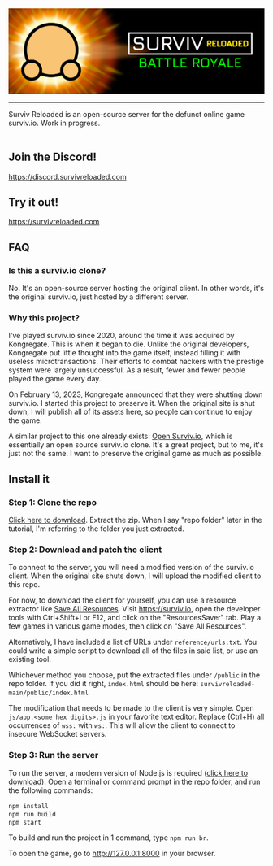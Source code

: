 <img src="logo/banner.png" alt="Surviv Reloaded">
<hr>
Surviv Reloaded is an open-source server for the defunct online game surviv.io. Work in progress.<br><br>

## Join the Discord!

https://discord.survivreloaded.com

## Try it out!

https://survivreloaded.com

## FAQ

### Is this a surviv.io clone?
No. It's an open-source server hosting the original client. In other words, it's the original surviv.io, just hosted by a different server.

### Why this project?
I've played surviv.io since 2020, around the time it was acquired by Kongregate. This is when it began to die. Unlike the original developers, Kongregate put little thought into the game itself, instead filling it with useless microtransactions. Their efforts to combat hackers with the prestige system were largely unsuccessful. As a result, fewer and fewer people played the game every day.


On February 13, 2023, Kongregate announced that they were shutting down surviv.io. I started this project to preserve it. When the original site is shut down, I will publish all of its assets here, so people can continue to enjoy the game.


A similar project to this one already exists: [Open Surviv.io](https://github.com/North-West-Wind/opensurviv-server), which is essentially an open source surviv.io clone. It's a great project, but to me, it's just not the same. I want to preserve the original game as much as possible.

## Install it

### Step 1: Clone the repo

[Click here to download](https://github.com/hsanger/survivreloaded/archive/refs/heads/main.zip). Extract the zip. When I say "repo folder" later in the tutorial, I'm referring to the folder you just extracted.

### Step 2: Download and patch the client

To connect to the server, you will need a modified version of the surviv.io client. When the original site shuts down, I will upload the modified client to this repo.

For now, to download the client for yourself, you can use a resource extractor like [Save All Resources](https://chrome.google.com/webstore/detail/save-all-resources/abpdnfjocnmdomablahdcfnoggeeiedb). Visit https://surviv.io, open the developer tools with Ctrl+Shift+I or F12, and click on the "ResourcesSaver" tab. Play a few games in various game modes, then click on "Save All Resources".

Alternatively, I have included a list of URLs under `reference/urls.txt`. You could write a simple script to download all of the files in said list, or use an existing tool.

Whichever method you choose, put the extracted files under `/public` in the repo folder. If you did it right, `index.html` should be here: `survivreloaded-main/public/index.html`

The modification that needs to be made to the client is very simple. Open `js/app.<some hex digits>.js` in your favorite text editor. Replace (Ctrl+H) all occurrences of `wss:` with `ws:`. This will allow the client to connect to insecure WebSocket servers.

### Step 3: Run the server

To run the server, a modern version of Node.js is required ([click here to download](https://nodejs.org/en/download/)). Open a terminal or command prompt in the repo folder, and run the following commands:

```
npm install
npm run build
npm start
```

To build and run the project in 1 command, type `npm run br`.

To open the game, go to http://127.0.0.1:8000 in your browser.
